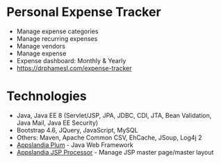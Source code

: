 # Personal Expense Tracker
- Manage expense categories
- Manage recurring expenses
- Manage vendors
- Manage expense
- Expense dashboard: Monthly & Yearly
- https://drphamesl.com/expense-tracker
# Technologies
- Java, Java EE 8 (Servlet/JSP, JPA, JDBC, CDI, JTA, Bean Validation, Java Mail, Java EE Security)
- Bootstrap 4.6, JQuery, JavaScript, MySQL
- Others: Maven, Apache Common CSV, EhCache, JSoup, Log4j 2
- [Appslandia Plum](https://github.com/haducloc/appslandia-plum) - Java Web Framework
- [Appslandia JSP Processor](https://github.com/haducloc/appslandia-jsp-processor) - Manage JSP master page/master layout

